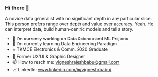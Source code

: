 ### Hi there 👋

A novice data generalist with no significant depth in any particular slice. This person prefers range over depth and value over accuracy. Yeah. He can interpret data, build human-centric models and tell a story.
- 🔭 I’m currently working on Data Science and ML Projects
- 🌱 I’m currently learning Data Engineering Paradigm
- ⭐ TKMCE Electronics & Comm. 2020 Graduate
- 🎇 Former UX/UI & Graphic Designer 
- 📫 How to reach me: vigneshrajeshbabu@gmail.com
- 📈 LinkedIn: www.linkedin.com/in/vigneshrbabu/
<!--
**vrbabu9000/vrbabu9000** is a ✨ _special_ ✨ repository because its `README.md` (this file) appears on your GitHub profile.

Here are some ideas to get you started:

- 🔭 I’m currently working on ...
- 🌱 I’m currently learning ...
- 👯 I’m looking to collaborate on ...
- 🤔 I’m looking for help with ...
- 💬 Ask me about ...
- 📫 How to reach me: ...
- 😄 Pronouns: ...
- ⚡ Fun fact: ...
-->
